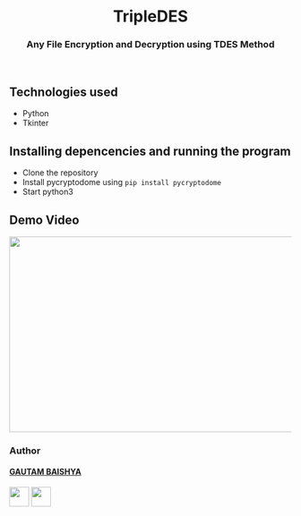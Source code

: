 
<h1 align="center">TripleDES</h1>
<h3 align="center">Any File Encryption and Decryption using TDES Method </h3>
<br>

## Technologies used
* Python
* Tkinter

## Installing depencencies and running the program
* Clone the repository
* Install pycryptodome using `pip install pycryptodome`
* Start python3

## Demo Video
<img src = "Demo.gif" width="700" height="350">
<br>
                                                            
### Author


#### [GAUTAM BAISHYA](https://github.com/gautambaishya) 
[<img src="https://image.flaticon.com/icons/svg/185/185964.svg" width="35" padding="10">](https://www.linkedin.com/in/gautam-baishya-6ab513194/)
[<img src="https://image.flaticon.com/icons/svg/185/185981.svg" width="35" padding="10">](https://www.facebook.com/sri.gautam.77/)
